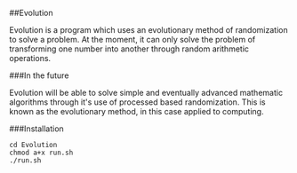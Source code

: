 ##Evolution

Evolution is a program which uses an evolutionary method of randomization to solve a problem. At the moment, it can only solve the problem of 
transforming one number into another through random arithmetic operations.

###In the future

Evolution will be able to solve simple and eventually advanced mathematic algorithms through it's use of processed based randomization.
This is known as the evolutionary method, in this case applied to computing.

###Installation

    cd Evolution
    chmod a+x run.sh
    ./run.sh
